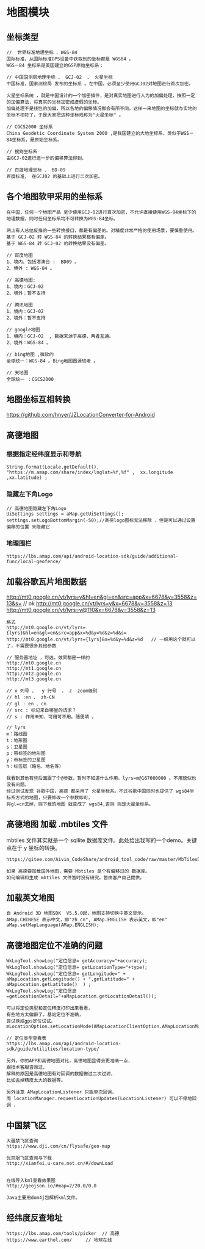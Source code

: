 # 地图模块

## 坐标类型
```text
//  世界标准地理坐标 、WGS-84 
国际标准，从国际标准GPS设备中获取到的坐标都是 WGS84 。
WGS－84 坐标系是美国建立的GSP原始坐标系；

// 中国国测局地理坐标 、 GCJ-02  、 火星坐标 
中国标准，国家测绘局 发布的坐标系 。在中国，必须至少使用GCJ02对地图进行首次加密。  

火星坐标系统 ，就是中国设计的一个加密插件，是对真实地图进行人为的加偏处理，按照一定的加偏算法，将真实的坐标加密成虚假的坐标。
加偏处理不是线性的加偏，所以各地的偏移情况都会有所不同。这样一来地图的坐标就与实地的坐标不相符了，于是大家把这种坐标戏称为"火星坐标" 。

// CGCS2000 坐标系
China Geodetic Coordinate System 2000 ,是我国建立的大地坐标系，类似于WGS－84坐标系，是原始坐标系。

// 搜狗坐标系
由GCJ-02进行进一步的偏移算法得到。

// 百度地理坐标 、 BD-09
百度标准， 在GCJ02 的基础上进行二次加密。
```

##  各个地图软甲采用的坐标系
```text
在中国，任何一个地图产品 至少使用GCJ-02进行首次加密，不允许直接使用WGS-84坐标下的地理数据，同时任何坐标系均不可转换为WGS-84坐标。

网上有人总结反推的一些转换接口，都是有偏差的。对精度非常严格的使用场景，要慎重使用。 
基于 GCJ-02 转 WGS-84 的转换结果都有偏差。
基于 WGS-84 转 GCJ-02 的转换结果没有偏差。

// 百度地图
1、境内、包括港澳台 :  BD09 。
2、境外 : WGS-84 。

// 高德地图:
1、境内：GCJ-02
2、境外：暂不支持

// 腾讯地图 
1、境内：GCJ-02
2、境外：暂不支持 

// google地图
1、境内：GCJ-02  , 数据来源于高德，两者互通。 
2、境外：WGS-84 。

// bing地图 ,微软的
全球统一：WGS-84 。Bing地图图源较老 。

// 天地图
全球统一 ：CGCS2000
```

## 地图坐标互相转换
https://github.com/hnyer/JZLocationConverter-for-Android


## 高德地图
### 根据指定经纬度显示和导航
```text
String.format(Locale.getDefault(), "https://m.amap.com/share/index/lnglat=%f,%f" ,  xx.longitude ,xx.latitude) ;
```

### 隐藏左下角Logo
```text
// 高德地图隐藏左下角Logo
UiSettings settings = aMap.getUiSettings();
settings.setLogoBottomMargin(-50);//高德logo图标无法移除 ，但是可以通过设置偏移的位置 来隐藏它  
```

### 地理围栏
```text
https://lbs.amap.com/api/android-location-sdk/guide/additional-func/local-geofence/
```

## 加载谷歌瓦片地图数据
http://mt0.google.cn/vt/lyrs=y&hl=en&gl=en&src=app&x=6678&y=3558&z=13&s=  // ok
http://mt0.google.cn/vt/lyrs=y&x=6678&y=3558&z=13  
http://mt0.google.cn/vt/lyrs=y@110&x=6678&y=3558&z=13  

```text
格式
http://mt0.google.cn/vt/lyrs={lyrs}&hl=en&gl=en&src=app&x=%d&y=%d&z=%d&s=
http://mt0.google.cn/vt/lyrs={lyrs}&x=%d&y=%d&z=%d   // 一般用这个就可以了，不需要很多其他参数

// 服务器地址 ，可选，效果都是一样的
http://mt0.google.cn
http://mt1.google.cn
http://mt2.google.cn
http://mt3.google.cn

// x 列号 、  y 行号  、 z  zoom级别
// hl :en 、 zh-CN 
// gl : en 、cn
// src : 标记来自哪里的请求？
// s : 作用未知，可用可不用。随便填 。

// lyrs 
m：路线图  
​t：地形图  
​s：卫星图 
​p：带标签的地形图  
​y：带标签的卫星图
​h：标签层（路名、地名等）

我看到其他有些后面跟了个@参数，暂时不知道什么作用。lyrs=m@167000000 。不用貌似也没有问题。
经过测试发现 谷歌中国，高德 都采用了 火星坐标系。不过谷歌中国同时也提供了 wgs84坐标系方式的地图，只要修改一个参数即可，
将gl=cn去掉，则下载的地图 就变成了 wgs84,否则 则是火星坐标系。
```

## 高德地图 加载 .mbtiles 文件
mbtiles 文件其实就是一个 sqllite 数据库文件。此处给出我写的一个demo。关键点在于 y 坐标的转换。
```text
https://gitee.com/Aivin_CodeShare/android_tool_code/raw/master/MbTilesDataTool.java

如果 高德要加载国外地图，需要 Mbtiles 是个有偏移过的 数据库。
如何编辑和生成 mbtiles 文件暂时没有研究。暂由客户自己提供。
```

## 加载英文地图
```text
自 Android 3D 地图SDK  V5.5.0起，地图支持切换中英文显示。
AMap.CHINESE 表示中文，即"zh_cn", AMap.ENGLISH 表示英文，即"en" 
aMap.setMapLanguage(AMap.ENGLISH);   
```

## 高德地图定位不准确的问题
```text
WkLogTool.showLog("定位信息= getAccuracy="+accuracy);
WkLogTool.showLog("定位信息= getLocationType="+type);
WkLogTool.showLog("定位信息= getLongitude=" + aMapLocation.getLongitude() + ",getLatitude=" + aMapLocation.getLatitude()  ) ;
WkLogTool.showLog("定位信息=getLocationDetail="+aMapLocation.getLocationDetail());

可以将定位类型和定位精度打印出来看看，
有些地方太偏僻了，基站定位不准确，
尝试换成gps定位试试。
mLocationOption.setLocationMode(AMapLocationClientOption.AMapLocationMode.Device_Sensors);

// 定位类型查看表
https://lbs.amap.com/api/android-location-sdk/guide/utilities/location-type/

另外，你的APP和高德地图对比，高德地图显得会更准确一点，
跟技术客服咨询过，
解释的原因是高德地图有对回调的数据做过二次过滤，
比如去掉精度太大的数据等。

另外注意 AMapLocationListener 只能单次回调，
而 locationManager.requestLocationUpdates(LocationListener) 可以不停地回调 ，
```



##  中国禁飞区

```text
大疆禁飞区查询
https://www.dji.com/cn/flysafe/geo-map

优凯限飞区查询与下载
http://xianfei.u-care.net.cn/#/downLoad 


在线导入kml查看效果图
http://geojson.io/#map=2/20.0/0.0

Java主要用dom4j包解析kml文件。 
```


## 经纬度反查地址 
```text
https://lbs.amap.com/tools/picker  // 高德
https://www.earthol.com/     // 地球在线
```
 

 
